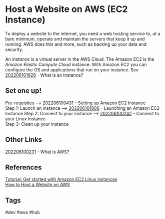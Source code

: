 # Host a Website on AWS (EC2 Instance)

To deploy a website to the internet, you need a web hosting service to, at a bare minimum, operate and maintain the servers that keep it up and running. AWS does this and more, such as backing up your data and security.  

An *instance* is a virtual server in the AWS Cloud. The Amazon EC2 is the *Amazon Elastic Compute Cloud* instance. With Amazon EC2 you can configure the OS and applications that run on your instance. See [202206101828](../202206101828) - What is an Instance?

## Set one up!
Pre-requisites --> [202206100431](../202206100431) - Setting up Amazon EC2 Instance  
Step 1: Launch an instance --> [202206101806](../202206101806) - Launching an Amazon EC2 Instance
Step 2: Connect to your instance --> [202206100242](../202206100242) - Connect to your Linux Instance  
Step 3: Clean up your instance

##


## Other Links
[202206100231](../202206100231) - What is AWS?

## References
[Tutorial: Get started with Amazon EC2 Linux instances](https://docs.aws.amazon.com/AWSEC2/latest/UserGuide/EC2_GetStarted.html)  
[How to Host a Website on AWS](https://webhostingsvc.com/host-website-on-aws-ec2/#all-about-hosting-a-website)  

## Tags
#dev #aws #hub
